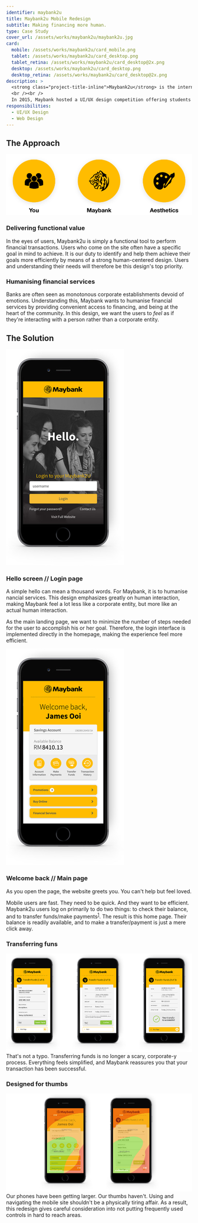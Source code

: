 ```yaml
---
identifier: maybank2u
title: Maybank2u Mobile Redesign
subtitle: Making financing more human.
type: Case Study
cover_url: /assets/works/maybank2u/maybank2u.jpg
card:
  mobile: /assets/works/maybank2u/card_mobile.png
  tablet: /assets/works/maybank2u/card_desktop.png
  tablet_retina: /assets/works/maybank2u/card_desktop@2x.png
  desktop: /assets/works/maybank2u/card_desktop.png
  desktop_retina: /assets/works/maybank2u/card_desktop@2x.png
description: >
  <strong class="project-title-inline">Maybank2u</strong> is the internet banking portal of Maybank, Malaysia's largest bank — positioning itself as the one stop portal for all online financial needs such as banking, payments, insurance and stock broking.
  <br /><br />
  In 2015, Maybank hosted a UI/UX design competition offering students an opportunity in redesigning their mobile site — and this was my submission! This redesign focuses deeply on delivering a high functional value for the user, while balancing th needs of Maybank's goals and visions to humanise financial services. The redesign was awarded the 1st runner-up prize, and also marked my first foray into UI/UX design.
responsibilities:
  - UI/UX Design
  - Web Design
---
```


## The Approach

![You, Maybank and Aesthetics](/assets/works/maybank2u/approach.png)

### Delivering functional value
In the eyes of users, Maybank2u is simply a functional tool to perform financial transactions. Users who come on the site often have a specific goal in mind to achieve. It is our duty to identify and help them achieve their goals more efficiently by means of a strong human-centered design. Users and understanding their needs will therefore be this design's top priority.

### Humanising financial services
Banks are often seen as monotonous corporate establishments devoid of emotions. Understanding this, Maybank wants to humanise financial services by providing convenient access to financing, and being at the heart of the community. In this design, we want the users to *feel* as if they're interacting with a person rather than a corporate entity.

## The Solution

<img class="image--left" src="/assets/works/maybank2u/screen-hello.jpg" />

### Hello screen // Login page
A simple hello can mean a thousand words. For Maybank, it is to humanise  nancial services. This design emphasizes greatly on human interaction, making Maybank feel a lot less like a corporate entity, but more like an actual human interaction.

As the main landing page, we want to minimize the number of steps needed for the user to accomplish his or her goal. Therefore, the login interface is implemented directly in the homepage, making the experience feel more efficient.

<div class="u-clearfix"></div>

<img class="image--left" src="/assets/works/maybank2u/screen-main.jpg" />

### Welcome back // Main page
As you open the page, the website greets you. You can't help but feel loved.

Mobile users are fast. They need to be quick. And they want to be efficient. Maybank2u users log on primarily to do two things: to check their balance, and to transfer funds/make payments<sup>[1](#footnote-1)</sup>. The result is this home page. Their balance is readily available, and to make a transfer/payment is just a mere click away.

<div class="u-clearfix"></div>

### Transferring funs
![Transferring funds](/assets/works/maybank2u/screen-transfer.jpg)
That's not a typo. Transferring funds is no longer a scary, corporate-y process. Everything feels simplified, and Maybank reassures you that your transaction has been successful.

### Designed for thumbs
![Designed for thumbs overlay](/assets/works/maybank2u/thumbs.jpg)
Our phones have been getting larger. Our thumbs haven't. Using and navigating the mobile site shouldn't be a physically tiring affair. As a result, this redesign gives careful consideration into not putting frequently used controls in hard to reach areas.

